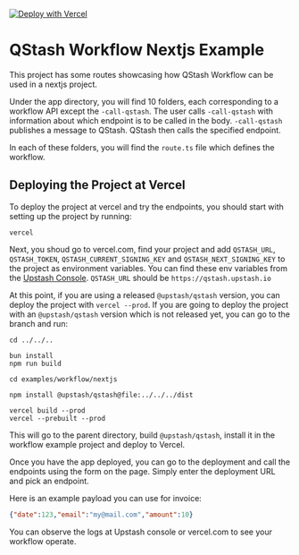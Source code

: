 [![Deploy with Vercel](https://vercel.com/button)](https://vercel.com/new/clone?repository-url=https%3A%2F%2Fgithub.com%2Fupstash%2Fqstash-js%2Ftree%2FDX-999-feedback-3%2Fexamples%2Fworkflow%2Fnextjs&env=QSTASH_TOKEN,OPENAI_API_KEY&envDescription=OPENAI_API_KEY%20is%20only%20required%20for%20the%20%60call%60%20endpoint.%20For%20other%20endpoints%2C%20you%20can%20enter%20a%20random%20OPENAI_API_KEY%20key%20since%20it%20won't%20be%20used.&project-name=qstash-workflow&repository-name=qstash-workflow&demo-title=Upstash%20-%20QStash%20Workflow%20Example&demo-description=A%20Next.js%20Application%20Utilizing%20QStash%20Workflows)

# QStash Workflow Nextjs Example

This project has some routes showcasing how QStash Workflow can be used in a nextjs project.

Under the app directory, you will find 10 folders, each corresponding to a workflow API except the `-call-qstash`. The user calls `-call-qstash` with information about which endpoint is to be called in the body. `-call-qstash` publishes a message to QStash. QStash then calls the specified endpoint.

In each of these folders, you will find the `route.ts` file which defines the workflow.

## Deploying the Project at Vercel

To deploy the project at vercel and try the endpoints, you should start with setting up the project by running:

```
vercel
```

Next, you shoud go to vercel.com, find your project and add `QSTASH_URL`, `QSTASH_TOKEN`, `QSTASH_CURRENT_SIGNING_KEY` and `QSTASH_NEXT_SIGNING_KEY` to the project as environment variables. You can find these env variables from the [Upstash Console](https://console.upstash.com/qstash). `QSTASH_URL` should be `https://qstash.upstash.io`

At this point, if you are using a released `@upstash/qstash` version, you can deploy the project with `vercel --prod`. If you are going to deploy the project with an `@upstash/qstash` version which is not released yet, you can go to the branch and run:

```
cd ../../..

bun install
npm run build

cd examples/workflow/nextjs

npm install @upstash/qstash@file:../../../dist

vercel build --prod
vercel --prebuilt --prod
```

This will go to the parent directory, build `@upstash/qstash`, install it in the workflow example project and deploy to Vercel.

Once you have the app deployed, you can go to the deployment and call the endpoints using the form on the page. Simply enter the deployment URL and pick an endpoint.

Here is an example payload you can use for invoice:

```json
{"date":123,"email":"my@mail.com","amount":10}
```

You can observe the logs at Upstash console or vercel.com to see your workflow operate.
